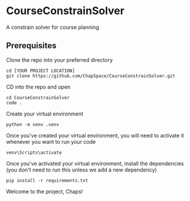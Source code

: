 # CourseConstrainSolver
A constrain solver for course planning

## Prerequisites

Clone the repo into your preferred directory
```
cd [YOUR PROJECT LOCATION]
git clone https://github.com/ChapSpace/CourseConstrainSolver.git
```

CD into the repo and open
```
cd CourseConstrainSolver
code .
```

Create your virtual environment
```
python -m venv .venv
```

Once you've created your virtual environment, you will need to activate it whenever you want to run your code
```
venv\Scripts\activate
```

Once you've activated your virtual environment, install the dependencies (you don't need to run this unless we add a new dependency)
``` 
pip install -r requirements.txt
```

Welcome to the project, Chaps!